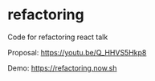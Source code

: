 # refactoring

Code for refactoring react talk

Proposal: https://youtu.be/Q_HHVS5Hkp8

Demo: https://refactoring.now.sh
